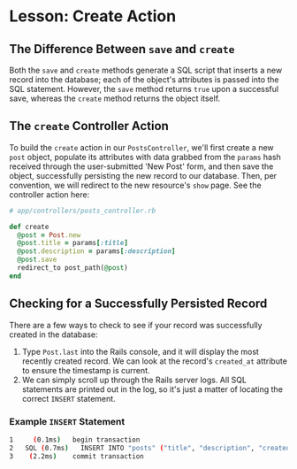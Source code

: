 # Lesson: Create Action

## The Difference Between `save` and `create`

Both the `save` and `create` methods generate a SQL script that inserts a new record into the database; each of the object's attributes is passed into the SQL statement. However, the `save` method returns `true` upon a successful save, whereas the `create` method returns the object itself.

## The `create` Controller Action

To build the `create` action in our `PostsController`, we'll first create a new `post` object, populate its attributes with data grabbed from the `params` hash received through the user-submitted 'New Post' form, and then save the object, successfully persisting the new record to our database. Then, per convention, we will redirect to the new resource's `show` page. See the controller action here:

```ruby
# app/controllers/posts_controller.rb

def create
  @post = Post.new
  @post.title = params[:title]
  @post.description = params[:description]
  @post.save
  redirect_to post_path(@post)
end
```

## Checking for a Successfully Persisted Record

There are a few ways to check to see if your record was successfully created in the database:

1. Type `Post.last` into the Rails console, and it will display the most recently created record. We can look at the record's `created_at` attribute to ensure the timestamp is current.
2. We can simply scroll up through the Rails server logs. All SQL statements are printed out in the log, so it's just a matter of locating the correct `INSERT` statement.

### Example `INSERT` Statement

```bash
1     (0.1ms)   begin transaction
2   SQL (0.7ms)   INSERT INTO "posts" ("title", "description", "created_at", "updated_at") VALUES (?, ?, ?, ?) [["title", "My Post"], ["description", "My desc"], ["created_at", "2015-12-26 18:00:31.393419"], ["updated_at", "2015-12-26 18:00:31.393419"]]
3    (2.2ms)    commit transaction
```
